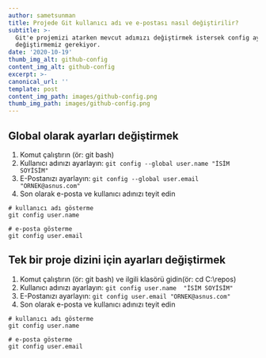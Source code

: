 ```yaml
---
author: sametsunman
title: Projede Git kullanıcı adı ve e-postası nasıl değiştirilir?
subtitle: >-
  Git'e projemizi atarken mevcut adımızı değiştirmek istersek config ayarlarını
  değiştirmemiz gerekiyor. 
date: '2020-10-19'
thumb_img_alt: github-config
content_img_alt: github-config
excerpt: >-
canonical_url: ''
template: post
content_img_path: images/github-config.png
thumb_img_path: images/github-config.png
---
```

## Global olarak ayarları değiştirmek
1. Komut çalıştırın (ör: git bash)
2. Kullanıcı adınızı ayarlayın:
`git config --global user.name "İSİM SOYİSİM"`
3. E-Postanızı ayarlayın:
`git config --global user.email "ORNEK@asnus.com"`
4. Son olarak e-posta ve kullanıcı adınızı teyit edin
```
# kullanıcı adı gösterme
git config user.name

# e-posta gösterme
git config user.email
```

## Tek bir proje dizini için ayarları değiştirmek
1. Komut çalıştırın (ör: git bash) ve ilgili klasörü gidin(ör: cd C:\repos)
2. Kullanıcı adınızı ayarlayın:
`git config user.name  "İSİM SOYİSİM"`
3. E-Postanızı ayarlayın:
`git config user.email "ORNEK@asnus.com"`
4. Son olarak e-posta ve kullanıcı adınızı teyit edin
```
# kullanıcı adı gösterme
git config user.name

# e-posta gösterme
git config user.email
```